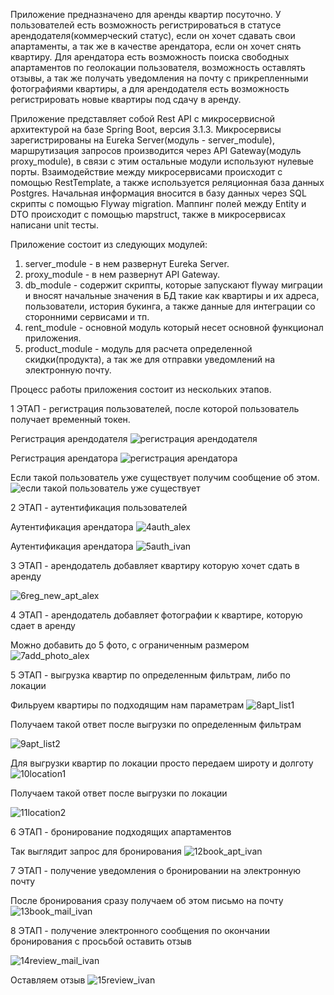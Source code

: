 Приложение предназначено для аренды квартир посуточно. У пользователей есть возможность регистрироваться в статусе арендодателя(коммерческий статус), если он хочет сдавать свои апартаменты, а так же в качестве арендатора, если он хочет снять квартиру. Для арендатора есть возможность поиска свободных апартаментов по геолокации пользователя, возможность оставлять отзывы, а так же получать уведомления на почту с прикрепленными фотографиями квартиры, а для арендодателя есть возможность регистрировать новые квартиры под сдачу в аренду.

Приложение представляет собой Rest API с микросервисной архитектурой на базе Spring Boot, версия 3.1.3. Микросервисы зарегистрированы на Eureka Server(модуль - server_module), маршрутизация запросов производится через API Gateway(модуль proxy_module), в связи с этим остальные модули используют нулевые порты. Взаимодействие между микросервисами происходит с помощью RestTemplate, а также используется реляционная база данных Postgres. Начальная информация вносится в базу данных через SQL скрипты с помощью Flyway migration. Маппинг полей между Entity и DTO происходит с помощью mapstruct, также в микросервисах написани unit тесты.

Приложение состоит из следующих модулей: 

1) server_module - в нем развернут Eureka Server.
2) proxy_module - в нем развернут API Gateway.
3) db_module - содержит скрипты, которые запускают flyway миграции и вносят начальные значения в БД такие как квартиры и их адреса, пользователи, история букинга, а также данные для интеграции со сторонними сервисами и тп.
4) rent_module - основной модуль который несет основной функционал приложения.
5) product_module - модуль для расчета определенной скидки(продукта), а так же для отправки уведомлений на электронную почту.

Процесс работы приложения состоит из нескольких этапов.

1 ЭТАП - регистрация пользователей, после которой пользователь получает временный токен.

Регистрация арендодателя
![регистрация арендодателя](https://github.com/Boxingx/rent_apartment_app/assets/130319720/f86dd16c-3e65-4881-9b02-23c659d7d730)

Регистрация арендатора
![регистрация арендатора](https://github.com/Boxingx/rent_apartment_app/assets/130319720/f12cafdc-0c12-4088-a32c-49cd9c5899de)

Если такой пользователь уже существует получим сообщение об этом.
![если такой пользователь уже существует](https://github.com/Boxingx/rent_apartment_app/assets/130319720/35a2e2d2-f94c-41ce-92bf-2e0dc942ba6e)

2 ЭТАП - аутентификация пользователей

Аутентификация арендатора
![4auth_alex](https://github.com/Boxingx/rent_apartment_app/assets/130319720/27af5f45-1aab-41e4-b89b-d59ebe1eed68)

Аутентификация арендатора
![5auth_ivan](https://github.com/Boxingx/rent_apartment_app/assets/130319720/fedd1ee8-7e93-469d-84a3-75cd28424849)

3 ЭТАП - арендодатель добавляет квартиру которую хочет сдать в аренду

![6reg_new_apt_alex](https://github.com/Boxingx/rent_apartment_app/assets/130319720/d835e2f2-e6c4-4472-b53f-7d3032726362)


4 ЭТАП - арендодатель добавляет фотографии к квартире, которую сдает в аренду

Можно добавить до 5 фото, с ограниченным размером
![7add_photo_alex](https://github.com/Boxingx/rent_apartment_app/assets/130319720/84592a0c-0f89-4de1-be22-a011dfadf533)

5 ЭТАП - выгрузка квартир по определенным фильтрам, либо по локации

Фильруем квартиры по подходящим нам параметрам
![8apt_list1](https://github.com/Boxingx/rent_apartment_app/assets/130319720/80c001df-c543-4a05-84ae-8e23a3ef3696)

Получаем такой ответ после выгрузки по определенным фильтрам

![9apt_list2](https://github.com/Boxingx/rent_apartment_app/assets/130319720/d4d95dea-a1ee-47c1-b40d-e6e7b4d3929a)

Для выгрузки квартир по локации просто передаем широту и долготу
![10location1](https://github.com/Boxingx/rent_apartment_app/assets/130319720/efb2f121-6863-4088-b2fd-a9770c9212a1)

Получаем такой ответ после выгрузки по локации

![11location2](https://github.com/Boxingx/rent_apartment_app/assets/130319720/48d1159f-3f20-4827-86b6-4337f5e3720b)

6 ЭТАП - бронирование подходящих апартаментов

Так выглядит запрос для бронирования
![12book_apt_ivan](https://github.com/Boxingx/rent_apartment_app/assets/130319720/7bc65bdf-e6f3-44bb-953a-1a8a62a81fee)

7 ЭТАП - получение уведомления о бронировании на электронную почту

После бронирования сразу получаем об этом письмо на почту
![13book_mail_ivan](https://github.com/Boxingx/rent_apartment_app/assets/130319720/f990a882-157e-4f30-a69b-e3f19a848b3e)

8 ЭТАП - получение электронного сообщения по окончании бронирования с просьбой оставить отзыв

![14review_mail_ivan](https://github.com/Boxingx/rent_apartment_app/assets/130319720/ef89c6c3-ea86-4951-bbd0-b903459f7930)

Оставляем отзыв
![15review_ivan](https://github.com/Boxingx/rent_apartment_app/assets/130319720/a3c69053-7675-47fc-99a2-2f9215f065a3)






